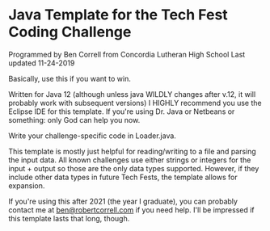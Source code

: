 # Java Template for the Tech Fest Coding Challenge

Programmed by Ben Correll from Concordia Lutheran High School
Last updated 11-24-2019

Basically, use this if you want to win.

Written for Java 12 (although unless java WILDLY changes after v.12, it will probably work with subsequent versions)
I HIGHLY recommend you use the Eclipse IDE for this template. If you're using Dr. Java or Netbeans or something: only God can help you now.

Write your challenge-specific code in Loader.java.

This template is mostly just helpful for reading/writing to a file and parsing the input data.
All known challenges use either strings or integers for the input + output so those are the only data types supported.
However, if they include other data types in future Tech Fests, the template allows for expansion.

If you're using this after 2021 (the year I graduate), you can probably contact me at ben@robertcorrell.com if you need help. I'll be impressed if this template lasts that long, though.
